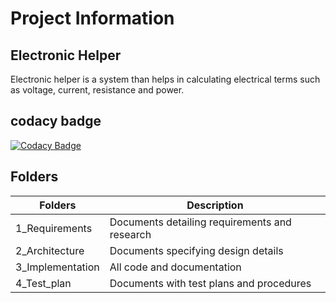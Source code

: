 # Project Information
## Electronic Helper
Electronic helper is a system than helps in calculating electrical terms such as voltage, current, resistance and power.
## codacy badge
[![Codacy Badge](https://app.codacy.com/project/badge/Grade/5c312e904c2143a99193df4b94a67721)](https://www.codacy.com/gh/Arjun11210829/M1_ElectronicHelper/dashboard?utm_source=github.com&amp;utm_medium=referral&amp;utm_content=Arjun11210829/M1_ElectronicHelper&amp;utm_campaign=Badge_Grade)
## Folders
| Folders | Description |
| --- | --- |
| 1_Requirements | Documents detailing requirements and research |
| 2_Architecture | Documents specifying design details |
| 3_Implementation | All code and documentation |
| 4_Test_plan | Documents with test plans and procedures |
